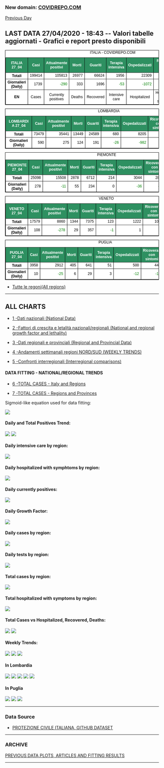 <!-- start -->
### New domain: <a href="https://www.covidrepo.com/">COVIDREPO.COM</a>
[Previous Day](/index_26_04.md)
## LAST DATA 27/04/2020 - 18:43 -- Valori tabelle aggiornati - Grafici e report presto disponibili

<table style=" color:black; font-size:12; font-family:arial; text-align:center; " cellpadding="2.5" cellspacing="0" border="1" bordercolor="black" bgcolor="#FFFFFF">
<caption>ITALIA - COVIDREPO.COM</caption>
<tr style="color:#FFFFFF;background:#2E9061">
<th>ITALIA 27_04</th>
<th>Casi</th>
<th>Attualmente positivi</th>
<th>Morti</th>
<th>Guariti</th>
<th>Terapia intensiva</th>
<th>Ospedalizzati</th>
<th>Ricoverati con sintomi</th>
<th>Isolamento domiciliare</th>
<th>Tamponi</th>
</tr>
<tr>
<th>Totali</th>
<td align="right"> 199414</td>
<td align="right"> 105813</td>
<td align="right"> 26977</td>
<td align="right"> 66624</td>
<td align="right"> 1956</td>
<td align="right"> 22309</td>
<td align="right"> 20353</td>
<td align="right"> 83504</td>
<td align="right"> 1789662</td>
</tr>
<tr>
<th>Giornalieri (Daily)</th>
<td align="right"> 1739</td>
<td align="right" style=" color:green; "> -290</td>
<td align="right"> 333</td>
<td align="right"> 1696</td>
<td align="right" style=" color:green; "> -53</td>
<td align="right" style=" color:green; "> -1072</td>
<td align="right" style=" color:green; "> -1019</td>
<td align="right"> 782</td>
<td align="right"> 32003</td>
</tr>
<tr>
<th>EN</th>
<td>Cases</td>
<td>Currently positives</td>
<td>Deaths</td>
<td>Recovered</td>
<td>Intensive care</td>
<td>Hospitalized</td>
<td>Hospitalized with symptoms</td>
<td>Home isolation</td>
<td>Tests</td>
</tr>
</table>

<table style=" color:black; font-size:12; font-family:arial; text-align:center; " cellpadding="2.5" cellspacing="0" border="1" bordercolor="black" bgcolor="#FFFFFF">
<caption>LOMBARDIA</caption>
<tr style="color:#FFFFFF;background:#2E9061">
<th>LOMBARDIA 27_04</th>
<th>Casi</th>
<th>Attualmente positivi</th>
<th>Morti</th>
<th>Guariti</th>
<th>Terapia intensiva</th>
<th>Ospedalizzati</th>
<th>Ricoverati con sintomi</th>
<th>Isolamento domiciliare</th>
<th>Tamponi</th>
</tr>
<tr>
<th>Totali</th>
<td align="right"> 73479</td>
<td align="right"> 35441</td>
<td align="right"> 13449</td>
<td align="right"> 24589</td>
<td align="right"> 680</td>
<td align="right"> 8205</td>
<td align="right"> 7525</td>
<td align="right"> 27236</td>
<td align="right"> 342850</td>
</tr>
<tr>
<th>Giornalieri (Daily)</th>
<td align="right"> 590</td>
<td align="right"> 275</td>
<td align="right"> 124</td>
<td align="right"> 191</td>
<td align="right" style=" color:green; "> -26</td>
<td align="right" style=" color:green; "> -982</td>
<td align="right" style=" color:green; "> -956</td>
<td align="right"> 1257</td>
<td align="right"> 5053</td>
</tr>
</table>

<table style=" color:black; font-size:12; font-family:arial; text-align:center; " cellpadding="2.5" cellspacing="0" border="1" bordercolor="black" bgcolor="#FFFFFF">
<caption>PIEMONTE</caption>
<tr style="color:#FFFFFF;background:#2E9061">
<th>PIEMONTE 27_04</th>
<th>Casi</th>
<th>Attualmente positivi</th>
<th>Morti</th>
<th>Guariti</th>
<th>Terapia intensiva</th>
<th>Ospedalizzati</th>
<th>Ricoverati con sintomi</th>
<th>Isolamento domiciliare</th>
<th>Tamponi</th>
</tr>
<tr>
<th>Totali</th>
<td align="right"> 25098</td>
<td align="right"> 15508</td>
<td align="right"> 2878</td>
<td align="right"> 6712</td>
<td align="right"> 214</td>
<td align="right"> 3044</td>
<td align="right"> 2830</td>
<td align="right"> 12464</td>
<td align="right"> 139348</td>
</tr>
<tr>
<th>Giornalieri (Daily)</th>
<td align="right"> 278</td>
<td align="right" style=" color:green; "> -11</td>
<td align="right"> 55</td>
<td align="right"> 234</td>
<td align="right"> 0</td>
<td align="right" style=" color:green; "> -36</td>
<td align="right" style=" color:green; "> -36</td>
<td align="right"> 25</td>
<td align="right"> 4206</td>
</tr>
</table>

<table style=" color:black; font-size:12; font-family:arial; text-align:center; " cellpadding="2.5" cellspacing="0" border="1" bordercolor="black" bgcolor="#FFFFFF">
<caption>VENETO</caption>
<tr style="color:#FFFFFF;background:#2E9061">
<th>VENETO 27_04</th>
<th>Casi</th>
<th>Attualmente positivi</th>
<th>Morti</th>
<th>Guariti</th>
<th>Terapia intensiva</th>
<th>Ospedalizzati</th>
<th>Ricoverati con sintomi</th>
<th>Isolamento domiciliare</th>
<th>Tamponi</th>
</tr>
<tr>
<th>Totali</th>
<td align="right"> 17579</td>
<td align="right"> 8860</td>
<td align="right"> 1344</td>
<td align="right"> 7375</td>
<td align="right"> 123</td>
<td align="right"> 1222</td>
<td align="right"> 1099</td>
<td align="right"> 7638</td>
<td align="right"> 320027</td>
</tr>
<tr>
<th>Giornalieri (Daily)</th>
<td align="right"> 108</td>
<td align="right" style=" color:green; "> -278</td>
<td align="right"> 29</td>
<td align="right"> 357</td>
<td align="right" style=" color:green; "> -1</td>
<td align="right"> 1</td>
<td align="right"> 2</td>
<td align="right" style=" color:green; "> -279</td>
<td align="right"> 3666</td>
</tr>
</table>

<table style=" color:black; font-size:12; font-family:arial; text-align:center; " cellpadding="2.5" cellspacing="0" border="1" bordercolor="black" bgcolor="#FFFFFF">
<caption>PUGLIA</caption>
<tr style="color:#FFFFFF;background:#2E9061">
<th>PUGLIA 27_04</th>
<th>Casi</th>
<th>Attualmente positivi</th>
<th>Morti</th>
<th>Guariti</th>
<th>Terapia intensiva</th>
<th>Ospedalizzati</th>
<th>Ricoverati con sintomi</th>
<th>Isolamento domiciliare</th>
<th>Tamponi</th>
</tr>
<tr>
<th>Totali</th>
<td align="right"> 3958</td>
<td align="right"> 2912</td>
<td align="right"> 405</td>
<td align="right"> 641</td>
<td align="right"> 51</td>
<td align="right"> 500</td>
<td align="right"> 449</td>
<td align="right"> 2412</td>
<td align="right"> 56976</td>
</tr>
<tr>
<th>Giornalieri (Daily)</th>
<td align="right"> 10</td>
<td align="right" style=" color:green; "> -25</td>
<td align="right"> 6</td>
<td align="right"> 29</td>
<td align="right"> 3</td>
<td align="right" style=" color:green; "> -12</td>
<td align="right" style=" color:green; "> -15</td>
<td align="right" style=" color:green; "> -13</td>
<td align="right"> 984</td>
</tr>
</table>


- [Tutte le regoni(All regions)](/Tables/regionsTable_27_04.md)

---

## ALL CHARTS

- [1 -Dati nazionali (National Data)](/RUN_27_04/RUN0/RUN.html)

- [2 -Fattori di crescita e letalità nazionali/regionali (National and regional growth factor and lethality)](/RUN_27_04/RUN6/RUN.html)

- [3 -Dati regionali e provinciali (Regional and Provincial Data)](/RUN_27_04/RUN2/RUN.html)

- [4 -Andamenti settimanali regioni NORD/SUD (WEEKLY TRENDS)](/RUN_27_04/RUN5/RUN.html)

- [5 -Confronti interregionali (Interregional comparisons)](/RUN_27_04/RUN4/RUN.html)

#### DATA FITTING - NATIONAL/REGIONAL TRENDS

- [6 -TOTAL CASES - Italy and Regions](/RUN_27_04/RUN1/RUN.html)

- [7 -TOTAL CASES - Regions and Provinces](/RUN_27_04/RUN13/RUN.html)

Sigmoid-like equation used for data fitting:

<img src="http://latex.codecogs.com/svg.latex?Sig = \frac{a}{e^{b(x+c)} + a1e^{b1(x+c1)} - d}" border="0"/>

#### Daily and Total Positives Trend:
<img src="https://marcelchiarello.github.io/showdata/RUN_27_04/RUN1/RUN_DATA_FIT_TOTAL_CASES_ITALY_REGIONS_01.png">
<img src="https://marcelchiarello.github.io/showdata/RUN_27_04/RUN1/RUN_DATA_FIT_TOTAL_CASES_ITALY_REGIONS_02.png">

#### Daily intensive care by region:
<img src="https://marcelchiarello.github.io/showdata/RUN_27_04/RUN4/RUN_INTEREGION_13.png">

#### Daily hospitalized with symphtoms by region:
<img src="https://marcelchiarello.github.io/showdata/RUN_27_04/RUN4/RUN_INTEREGION_14.png">

#### Daily currently positives:
<img src="https://marcelchiarello.github.io/showdata/RUN_27_04/RUN4/RUN_INTEREGION_15.png">

#### Daily Growth Factor:
<img src="https://marcelchiarello.github.io/showdata/RUN_27_04/RUN6/RUN_FACTORS_01.png">

#### Daily cases by region:
<img src="https://marcelchiarello.github.io/showdata/RUN_27_04/RUN4/RUN_INTEREGION_11.png">

#### Daily tests by region:
<img src="https://marcelchiarello.github.io/showdata/RUN_27_04/RUN4/RUN_INTEREGION_12.png">

#### Total cases by region:
<img src="https://marcelchiarello.github.io/showdata/RUN_27_04/RUN4/RUN_INTEREGION_01.png">

#### Total hospitalized with symptoms by region:
<img src="https://marcelchiarello.github.io/showdata/RUN_27_04/RUN4/RUN_INTEREGION_05.png">

#### Total Cases vs Hospitalized, Recovered, Deaths:
<img src="https://marcelchiarello.github.io/showdata/RUN_27_04/RUN0/RUN_DATA_ITALIA_01.png">


<img src="https://marcelchiarello.github.io/showdata/RUN_27_04/RUN0/RUN_DATA_ITALIA_04.png">

#### Weekly Trends:
<img src="https://marcelchiarello.github.io/showdata/RUN_27_04/RUN5/RUN_NEWTRENDS_01.png">
<img src="https://marcelchiarello.github.io/showdata/RUN_27_04/RUN5/RUN_NEWTRENDS_02.png">
<img src="https://marcelchiarello.github.io/showdata/RUN_27_04/RUN5/RUN_NEWTRENDS_03.png">


#### In Lombardia
<img src="https://marcelchiarello.github.io/showdata/RUN_27_04/RUN2/RUN_DATA_PROVINCE_08.png">
<img src="https://marcelchiarello.github.io/showdata/RUN_27_04/RUN1/RUN_DATA_FIT_TOTAL_CASES_ITALY_REGIONS_05.png">
<img src="https://marcelchiarello.github.io/showdata/RUN_27_04/RUN1/RUN_DATA_FIT_TOTAL_CASES_ITALY_REGIONS_06.png">
<img src="https://marcelchiarello.github.io/showdata/RUN_27_04/RUN13/RUN_DATA_FIT_TOTAL_CASES_PROVINCES_18.png">
<img src="https://marcelchiarello.github.io/showdata/RUN_27_04/RUN13/RUN_DATA_FIT_TOTAL_CASES_PROVINCES_20.png">

#### In Puglia
<img src="https://marcelchiarello.github.io/showdata/RUN_27_04/RUN2/RUN_DATA_PROVINCE_01.png">
<img src="https://marcelchiarello.github.io/showdata/RUN_27_04/RUN1/RUN_DATA_FIT_TOTAL_CASES_ITALY_REGIONS_03.png">
<img src="https://marcelchiarello.github.io/showdata/RUN_27_04/RUN1/RUN_DATA_FIT_TOTAL_CASES_ITALY_REGIONS_04.png">

---

### Data Source

- [PROTEZIONE CIVILE ITALIANA, GITHUB DATASET](https://github.com/pcm-dpc/COVID-19)

---

### ARCHIVE
[PREVIOUS DATA,PLOTS, ARTICLES AND FITTING RESULTS](/archive.md)

---
